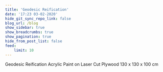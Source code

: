 ```yaml
---
title: 'Geodesic Reification'
date: '17:23 03-02-2020'
hide_git_sync_repo_link: false
blog_url: /blog
show_sidebar: true
show_breadcrumbs: true
show_pagination: true
hide_from_post_list: false
feed:
    limit: 10
---
```



Geodesic Reification
Acrylic Paint on Laser Cut Plywood
130 x 130 x 100 cm